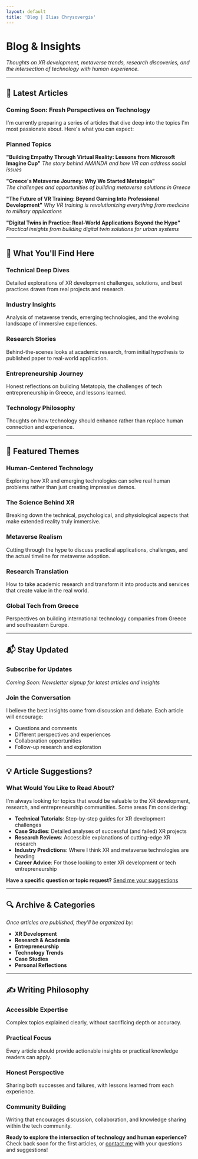 ```yaml
---
layout: default
title: 'Blog | Ilias Chrysovergis'
---
```


# Blog & Insights

*Thoughts on XR development, metaverse trends, research discoveries, and the intersection of technology with human experience.*

---

## 📝 Latest Articles

### Coming Soon: Fresh Perspectives on Technology

I'm currently preparing a series of articles that dive deep into the topics I'm most passionate about. Here's what you can expect:

### **Planned Topics**

**"Building Empathy Through Virtual Reality: Lessons from Microsoft Imagine Cup"**
*The story behind AMANDA and how VR can address social issues*

**"Greece's Metaverse Journey: Why We Started Metatopia"**  
*The challenges and opportunities of building metaverse solutions in Greece*

**"The Future of VR Training: Beyond Gaming Into Professional Development"**
*Why VR training is revolutionizing everything from medicine to military applications*

**"Digital Twins in Practice: Real-World Applications Beyond the Hype"**
*Practical insights from building digital twin solutions for urban systems*

---

## 🎯 What You'll Find Here

### **Technical Deep Dives**
Detailed explorations of XR development challenges, solutions, and best practices drawn from real projects and research.

### **Industry Insights**  
Analysis of metaverse trends, emerging technologies, and the evolving landscape of immersive experiences.

### **Research Stories**
Behind-the-scenes looks at academic research, from initial hypothesis to published paper to real-world application.

### **Entrepreneurship Journey**
Honest reflections on building Metatopia, the challenges of tech entrepreneurship in Greece, and lessons learned.

### **Technology Philosophy**
Thoughts on how technology should enhance rather than replace human connection and experience.

---

## 🌟 Featured Themes

### **Human-Centered Technology**
Exploring how XR and emerging technologies can solve real human problems rather than just creating impressive demos.

### **The Science Behind XR**
Breaking down the technical, psychological, and physiological aspects that make extended reality truly immersive.

### **Metaverse Realism**
Cutting through the hype to discuss practical applications, challenges, and the actual timeline for metaverse adoption.

### **Research Translation**
How to take academic research and transform it into products and services that create value in the real world.

### **Global Tech from Greece**
Perspectives on building international technology companies from Greece and southeastern Europe.

---

## 📬 Stay Updated

### **Subscribe for Updates**
*Coming Soon: Newsletter signup for latest articles and insights*

### **Join the Conversation**
I believe the best insights come from discussion and debate. Each article will encourage:
- Questions and comments
- Different perspectives and experiences  
- Collaboration opportunities
- Follow-up research and exploration

---

## 💡 Article Suggestions?

### **What Would You Like to Read About?**

I'm always looking for topics that would be valuable to the XR development, research, and entrepreneurship communities. Some areas I'm considering:

- **Technical Tutorials**: Step-by-step guides for XR development challenges
- **Case Studies**: Detailed analyses of successful (and failed) XR projects
- **Research Reviews**: Accessible explanations of cutting-edge XR research
- **Industry Predictions**: Where I think XR and metaverse technologies are heading
- **Career Advice**: For those looking to enter XR development or tech entrepreneurship

**Have a specific question or topic request?** [Send me your suggestions](/contact)

---

## 🔍 Archive & Categories

*Once articles are published, they'll be organized by:*

- **XR Development** 
- **Research & Academia**
- **Entrepreneurship** 
- **Technology Trends**
- **Case Studies**
- **Personal Reflections**

---

## ✍️ Writing Philosophy

### **Accessible Expertise**
Complex topics explained clearly, without sacrificing depth or accuracy.

### **Practical Focus**  
Every article should provide actionable insights or practical knowledge readers can apply.

### **Honest Perspective**
Sharing both successes and failures, with lessons learned from each experience.

### **Community Building**
Writing that encourages discussion, collaboration, and knowledge sharing within the tech community.

**Ready to explore the intersection of technology and human experience?** Check back soon for the first articles, or [contact me](/contact) with your questions and suggestions!

